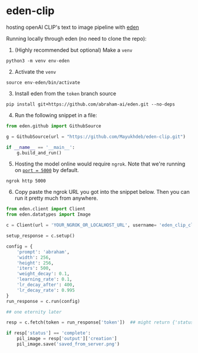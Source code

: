 # eden-clip
hosting openAI CLIP's text to image pipeline with [eden](https://github.com/abraham-ai/eden)

Running locally through eden (no need to clone the repo):

1. (Highly recommended but optional) Make a `venv`

```
python3 -m venv env-eden
```

2. Activate the `venv`

```
source env-eden/bin/activate
```

3. Install eden from the `token` branch source

```
pip install git+https://github.com/abraham-ai/eden.git --no-deps
```

4. Run the following snippet in a file:

```python
from eden.github import GithubSource

g = GithubSource(url = "https://github.com/Mayukhdeb/eden-clip.git")

if __name__ == '__main__':
    g.build_and_run()
```

5. Hosting the model online would require `ngrok`. Note that we're running on [`port = 5000`](https://github.com/Mayukhdeb/eden-clip/blob/b819465478775118f883eabdc2f46ac665414c4f/server.py#L50) by default.

```
ngrok http 5000
```

6. Copy paste the ngrok URL you got into the snippet below. Then you can run it pretty much from anywhere. 

```python
from eden.client import Client
from eden.datatypes import Image

c = Client(url = 'YOUR_NGROK_OR_LOCALHOST_URL', username= 'eden_clip_client', timeout= 990000)

setup_response = c.setup()

config = {
    'prompt': 'abraham',
    'width': 256,
    'height': 256,
    'iters': 500,
    'weight_decay': 0.1,
    'learning_rate': 0.1,
    'lr_decay_after': 400,
    'lr_decay_rate': 0.995
}
run_response = c.run(config)

## one eternity later

resp = c.fetch(token = run_response['token'])  ## might return {'status': 'running'}

if resp['status'] == 'complete':
    pil_image = resp['output']['creation']
    pil_image.save('saved_from_server.png')
```
